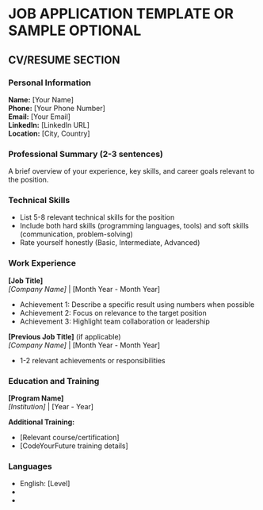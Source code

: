 # JOB APPLICATION TEMPLATE OR SAMPLE OPTIONAL

## CV/RESUME SECTION

### Personal Information

**Name:** [Your Name]  
**Phone:** [Your Phone Number]  
**Email:** [Your Email]  
**LinkedIn:** [LinkedIn URL]  
**Location:** [City, Country]

### Professional Summary (2-3 sentences)

A brief overview of your experience, key skills, and career goals relevant to the position.

### Technical Skills

- List 5-8 relevant technical skills for the position
- Include both hard skills (programming languages, tools) and soft skills (communication, problem-solving)
- Rate yourself honestly (Basic, Intermediate, Advanced)

### Work Experience

**[Job Title]**  
_[Company Name]_ | [Month Year - Month Year]

- Achievement 1: Describe a specific result using numbers when possible
- Achievement 2: Focus on relevance to the target position
- Achievement 3: Highlight team collaboration or leadership

**[Previous Job Title]** (if applicable)  
_[Company Name]_ | [Month Year - Month Year]

- 1-2 relevant achievements or responsibilities

### Education and Training

**[Program Name]**  
_[Institution]_ | [Year - Year]

**Additional Training:**

- [Relevant course/certification]
- [CodeYourFuture training details]

### Languages

- English: [Level]
- [Other Language]: [Level]
- [Other Language]: [Level]
